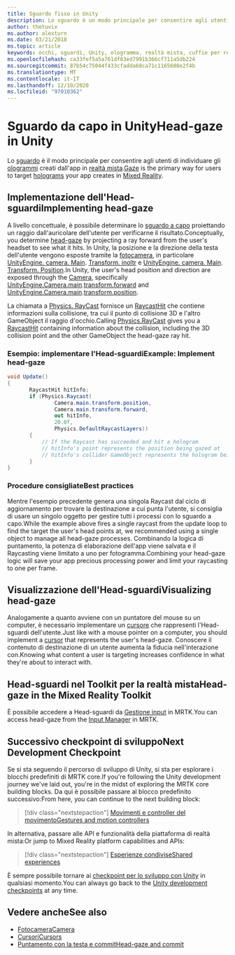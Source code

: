 ```yaml
---
title: Sguardo fisso in Unity
description: Lo sguardo è un modo principale per consentire agli utenti di individuare gli ologrammi creati dall'app in realtà mista.
author: thetuvix
ms.author: alexturn
ms.date: 03/21/2018
ms.topic: article
keywords: occhi, sguardi, Unity, ologramma, realtà mista, cuffie per realtà mista, auricolare di realtà mista, auricolare di realtà virtuale, MRTK, Toolkit di realtà mista
ms.openlocfilehash: ca33fef5a5a761df83ed7991b366cf711a5db224
ms.sourcegitcommit: 87b54c75044f433cfadda68ca71c1165608e2f4b
ms.translationtype: MT
ms.contentlocale: it-IT
ms.lasthandoff: 12/10/2020
ms.locfileid: "97010362"
---
```

# <a name="head-gaze-in-unity"></a><span data-ttu-id="2543f-104">Sguardo da capo in Unity</span><span class="sxs-lookup"><span data-stu-id="2543f-104">Head-gaze in Unity</span></span>

<span data-ttu-id="2543f-105">Lo [sguardo](../../design/gaze-and-commit.md) è il modo principale per consentire agli utenti di individuare gli [ologrammi](../../discover/hologram.md) creati dall'app in [realtà mista](../../discover/mixed-reality.md).</span><span class="sxs-lookup"><span data-stu-id="2543f-105">[Gaze](../../design/gaze-and-commit.md) is the primary way for users to target [holograms](../../discover/hologram.md) your app creates in [Mixed Reality](../../discover/mixed-reality.md).</span></span>

## <a name="implementing-head-gaze"></a><span data-ttu-id="2543f-106">Implementazione dell'Head-sguardi</span><span class="sxs-lookup"><span data-stu-id="2543f-106">Implementing head-gaze</span></span>

<span data-ttu-id="2543f-107">A livello concettuale, è possibile determinare lo [sguardo a capo](../../design/gaze-and-commit.md) proiettando un raggio dall'auricolare dell'utente per verificarne il risultato.</span><span class="sxs-lookup"><span data-stu-id="2543f-107">Conceptually, you determine [head-gaze](../../design/gaze-and-commit.md) by projecting a ray forward from the user's headset to see what it hits.</span></span> <span data-ttu-id="2543f-108">In Unity, la posizione e la direzione della testa dell'utente vengono esposte tramite la [fotocamera](camera-in-unity.md), in particolare [UnityEngine. camera. Main](https://docs.unity3d.com/ScriptReference/Camera-main.html). [Transform. inoltr](https://docs.unity3d.com/ScriptReference/Transform-forward.html) e [UnityEngine. camera. Main](https://docs.unity3d.com/ScriptReference/Camera-main.html). [Transform. Position](https://docs.unity3d.com/ScriptReference/Transform-position.html).</span><span class="sxs-lookup"><span data-stu-id="2543f-108">In Unity, the user's head position and direction are exposed through the [Camera](camera-in-unity.md), specifically [UnityEngine.Camera.main](https://docs.unity3d.com/ScriptReference/Camera-main.html).[transform.forward](https://docs.unity3d.com/ScriptReference/Transform-forward.html) and [UnityEngine.Camera.main](https://docs.unity3d.com/ScriptReference/Camera-main.html).[transform.position](https://docs.unity3d.com/ScriptReference/Transform-position.html).</span></span>

<span data-ttu-id="2543f-109">La chiamata a [Physics. RayCast](https://docs.unity3d.com/ScriptReference/Physics.Raycast.html) fornisce un [RaycastHit](https://docs.unity3d.com/ScriptReference/RaycastHit.html) che contiene informazioni sulla collisione, tra cui il punto di collisione 3D e l'altro GameObject il raggio d'occhio.</span><span class="sxs-lookup"><span data-stu-id="2543f-109">Calling [Physics.RayCast](https://docs.unity3d.com/ScriptReference/Physics.Raycast.html) gives you a [RaycastHit](https://docs.unity3d.com/ScriptReference/RaycastHit.html) containing information about the collision, including the 3D collision point and the other GameObject the head-gaze ray hit.</span></span>

### <a name="example-implement-head-gaze"></a><span data-ttu-id="2543f-110">Esempio: implementare l'Head-sguardi</span><span class="sxs-lookup"><span data-stu-id="2543f-110">Example: Implement head-gaze</span></span>

```cs
void Update()
{
       RaycastHit hitInfo;
       if (Physics.Raycast(
               Camera.main.transform.position,
               Camera.main.transform.forward,
               out hitInfo,
               20.0f,
               Physics.DefaultRaycastLayers))
       {
           // If the Raycast has succeeded and hit a hologram
           // hitInfo's point represents the position being gazed at
           // hitInfo's collider GameObject represents the hologram being gazed at
       }
}
```

### <a name="best-practices"></a><span data-ttu-id="2543f-111">Procedure consigliate</span><span class="sxs-lookup"><span data-stu-id="2543f-111">Best practices</span></span>

<span data-ttu-id="2543f-112">Mentre l'esempio precedente genera una singola Raycast dal ciclo di aggiornamento per trovare la destinazione a cui punta l'utente, si consiglia di usare un singolo oggetto per gestire tutti i processi con lo sguardo a capo.</span><span class="sxs-lookup"><span data-stu-id="2543f-112">While the example above fires a single raycast from the update loop to find the target the user's head points at, we recommended using a single object to manage all head-gaze processes.</span></span> <span data-ttu-id="2543f-113">Combinando la logica di puntamento, la potenza di elaborazione dell'app viene salvata e il Raycasting viene limitato a uno per fotogramma.</span><span class="sxs-lookup"><span data-stu-id="2543f-113">Combining your head-gaze logic will save your app precious processing power and limit your raycasting to one per frame.</span></span>

## <a name="visualizing-head-gaze"></a><span data-ttu-id="2543f-114">Visualizzazione dell'Head-sguardi</span><span class="sxs-lookup"><span data-stu-id="2543f-114">Visualizing head-gaze</span></span>

<span data-ttu-id="2543f-115">Analogamente a quanto avviene con un puntatore del mouse su un computer, è necessario implementare un [cursore](../../design/cursors.md) che rappresenti l'Head-sguardi dell'utente.</span><span class="sxs-lookup"><span data-stu-id="2543f-115">Just like with a mouse pointer on a computer, you should implement a [cursor](../../design/cursors.md) that represents the user's head-gaze.</span></span> <span data-ttu-id="2543f-116">Conoscere il contenuto di destinazione di un utente aumenta la fiducia nell'interazione con.</span><span class="sxs-lookup"><span data-stu-id="2543f-116">Knowing what content a user is targeting increases confidence in what they're about to interact with.</span></span>

## <a name="head-gaze-in-the-mixed-reality-toolkit"></a><span data-ttu-id="2543f-117">Head-sguardi nel Toolkit per la realtà mista</span><span class="sxs-lookup"><span data-stu-id="2543f-117">Head-gaze in the Mixed Reality Toolkit</span></span> 
<span data-ttu-id="2543f-118">È possibile accedere a Head-sguardi da [Gestione input](https://microsoft.github.io/MixedRealityToolkit-Unity/Documentation/Input/Overview.html) in MRTK.</span><span class="sxs-lookup"><span data-stu-id="2543f-118">You can access head-gaze from the [Input Manager](https://microsoft.github.io/MixedRealityToolkit-Unity/Documentation/Input/Overview.html) in MRTK.</span></span>

## <a name="next-development-checkpoint"></a><span data-ttu-id="2543f-119">Successivo checkpoint di sviluppo</span><span class="sxs-lookup"><span data-stu-id="2543f-119">Next Development Checkpoint</span></span>

<span data-ttu-id="2543f-120">Se si sta seguendo il percorso di sviluppo di Unity, si sta per esplorare i blocchi predefiniti di MRTK core.</span><span class="sxs-lookup"><span data-stu-id="2543f-120">If you're following the Unity development journey we've laid out, you're in the midst of exploring the MRTK core building blocks.</span></span> <span data-ttu-id="2543f-121">Da qui è possibile passare al blocco predefinito successivo:</span><span class="sxs-lookup"><span data-stu-id="2543f-121">From here, you can continue to the next building block:</span></span>

> [!div class="nextstepaction"]
> [<span data-ttu-id="2543f-122">Movimenti e controller del movimento</span><span class="sxs-lookup"><span data-stu-id="2543f-122">Gestures and motion controllers</span></span>](gestures-and-motion-controllers-in-unity.md)

<span data-ttu-id="2543f-123">In alternativa, passare alle API e funzionalità della piattaforma di realtà mista:</span><span class="sxs-lookup"><span data-stu-id="2543f-123">Or jump to Mixed Reality platform capabilities and APIs:</span></span>

> [!div class="nextstepaction"]
> [<span data-ttu-id="2543f-124">Esperienze condivise</span><span class="sxs-lookup"><span data-stu-id="2543f-124">Shared experiences</span></span>](shared-experiences-in-unity.md)

<span data-ttu-id="2543f-125">È sempre possibile tornare ai [checkpoint per lo sviluppo con Unity](unity-development-overview.md#2-core-building-blocks) in qualsiasi momento.</span><span class="sxs-lookup"><span data-stu-id="2543f-125">You can always go back to the [Unity development checkpoints](unity-development-overview.md#2-core-building-blocks) at any time.</span></span>

## <a name="see-also"></a><span data-ttu-id="2543f-126">Vedere anche</span><span class="sxs-lookup"><span data-stu-id="2543f-126">See also</span></span>
* [<span data-ttu-id="2543f-127">Fotocamera</span><span class="sxs-lookup"><span data-stu-id="2543f-127">Camera</span></span>](camera-in-unity.md)
* [<span data-ttu-id="2543f-128">Cursori</span><span class="sxs-lookup"><span data-stu-id="2543f-128">Cursors</span></span>](../../design/cursors.md)
* [<span data-ttu-id="2543f-129">Puntamento con la testa e commit</span><span class="sxs-lookup"><span data-stu-id="2543f-129">Head-gaze and commit</span></span>](../../design/gaze-and-commit.md)

